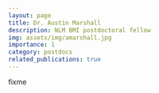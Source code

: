 ```yaml
---
layout: page
title: Dr. Austin Marshall
description: NLM BMI postdoctoral fellow
img: assets/img/amarshall.jpg
importance: 1
category: postdocs
related_publications: true
---
```


fixme
